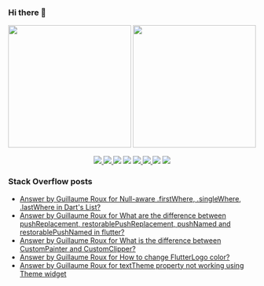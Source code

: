 ### Hi there 👋

<p align="left">
 <a>
  <img height="250em" src="https://github-readme-stats.vercel.app/api?username=TesteurManiak&theme=tokyonight" />
  <a href="https://stackoverflow.com/users/9942346/testeur-maniak">
   <img height="250em" src="https://github-readme-stackoverflow.vercel.app/?userID=9942346&theme=dark" />
  </a>
 </a>
</p>

<p align="center">
 <a href="https://pub.dev/publishers/rouxguillau.me/packages">
  <img src="https://img.shields.io/badge/dart-%230175C2.svg?&style=for-the-badge&logo=dart&logoColor=white"/>
 </a>
 <a href="https://pub.dev/publishers/rouxguillau.me/packages">
  <img src="https://img.shields.io/badge/Flutter%20-%2302569B.svg?&style=for-the-badge&logo=Flutter&logoColor=white" />
 </a>
 <img src="https://img.shields.io/badge/swift-%23FA7343.svg?&style=for-the-badge&logo=swift&logoColor=white"/>
 <img src="https://img.shields.io/badge/git%20-%23F05033.svg?&style=for-the-badge&logo=git&logoColor=white"/>
 <a href="https://gitlab.com/G_Roux">
  <img src="https://img.shields.io/badge/gitlab%20-%23181717.svg?&style=for-the-badge&logo=gitlab&logoColor=white"/>
 </a>
 <a href="https://github.com/TesteurManiak">
  <img src="https://img.shields.io/badge/github%20-%23121011.svg?&style=for-the-badge&logo=github&logoColor=white"/>
 </a>
 <img src="https://img.shields.io/badge/firebase%20-%23039BE5.svg?&style=for-the-badge&logo=firebase"/>
 <a href="https://www.linkedin.com/in/guillaume2-roux/">
  <img src="https://img.shields.io/badge/linkedin%20-%230077B5.svg?&style=for-the-badge&logo=linkedin&logoColor=white"/>
 </a>
</p>

### Stack Overflow posts

<!-- STACKOVERFLOW:START -->
- [Answer by Guillaume Roux for Null-aware .firstWhere, .singleWhere, .lastWhere in Dart's List?](https://stackoverflow.com/questions/69161378/null-aware-firstwhere-singlewhere-lastwhere-in-darts-list/69163333#69163333)
- [Answer by Guillaume Roux for What are the difference between pushReplacement, restorablePushReplacement, pushNamed and restorablePushNamed in flutter?](https://stackoverflow.com/questions/69150416/what-are-the-difference-between-pushreplacement-restorablepushreplacement-push/69151524#69151524)
- [Answer by Guillaume Roux for What is the difference between CustomPainter and CustomClipper?](https://stackoverflow.com/questions/55704331/what-is-the-difference-between-custompainter-and-customclipper/69135838#69135838)
- [Answer by Guillaume Roux for How to change FlutterLogo color?](https://stackoverflow.com/questions/64094897/how-to-change-flutterlogo-color/69134765#69134765)
- [Answer by Guillaume Roux for textTheme property not working using Theme widget](https://stackoverflow.com/questions/69019872/texttheme-property-not-working-using-theme-widget/69133908#69133908)
<!-- STACKOVERFLOW:END -->
